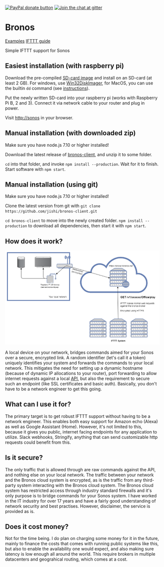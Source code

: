 [![PayPal donate button](https://img.shields.io/badge/paypal-donate-yellow.svg)](https://www.paypal.me/jishi "Donate once-off to this project using Paypal") [![Join the chat at gitter](https://img.shields.io/gitter/room/badges/shields.svg)](https://gitter.im/node-sonos-http-api/Lobby "Need assistance? Join the chat at Gitter.im")

# Bronos

[Examples](/examples) [IFTTT guide](/ifttt)

Simple IFTTT support for Sonos

## Easiest installation (with raspberry pi)

Download the pre-compiled [SD-card image](https://github.com/jishi/bronos-client/releases/download/v0.0.3/bronos-client-0.0.3.img.gz) and install on an SD-card (at least 2 GB). For windows, use [Win32DiskImager](https://sourceforge.net/projects/win32diskimager/), for MacOS, you can use the builtin `dd` command (see [instructions](http://elinux.org/RPi_Easy_SD_Card_Setup)).

Put the newly written SD-card into your raspberry pi (works with Raspberry Pi B, 2 and 3). Connect it via network cable to your router and plug in power.

Visit [http://sonos](http://sonos) in your browser.

## Manual installation (with downloaded zip)

Make sure you have node.js 7.10 or higher installed!

Download the latest release of [bronos-client](https://github.com/jishi/bronos-client/archive/master.zip), and unzip it to some folder.

`cd` into that folder, and invoke `npm install --production`. Wait for it to finish. Start software with `npm start`.

## Manual installation (using git)

Make sure you have node.js 7.10 or higher installed!

Clone the latest version from git with `git clone https://github.com/jishi/bronos-client.git`

`cd bronos-client` to move into the newly created folder. `npm install --production` to download all dependencies, then start it with `npm start`.

## How does it work?

![network diagram](/bronos-diagram.png "Network diagram")

A local device on your network, bridges commands aimed for your Sonos over a secure, encrypted link. A random identifier (let's call it a token) uniquely identifies your system and forwards the commands to your local network. This mitigates the need for setting up a dynamic hostname (because of dynamic IP allocations to your router), port forwarding to allow internet requests against a local [API](https://github.com/jishi/node-sonos-http-api), but also the requirement to secure such an endpoint (like SSL certificates and basic auth). Basically, you don't have to be a network engineer to get this going.

## What can I use it for?

The primary target is to get robust IFTTT support without having to be a network engineer. This enables both easy support for Amazon echo (Alexa) as well as Google Assistant (Home). However, it's not limited to this, because it gives you public, internet facing endpoints for any application to utilize. Slack webhooks, Stringify, anything that can send customizable http requests could benefit from this.

## Is it secure?

The only traffic that is allowed through are raw commands against the API, and nothing else on your local network. The traffic between your network and the Bronos cloud system is encrypted, as is the traffic from any third-party system interacting with the Bronos cloud system. The Bronos cloud system has restricted access through industry standard firewalls and it's only purpose is to bridge commands for your Sonos system. I have worked in the IT industry for over 17 years and have a fairly good understanding of network security and best practises. However, disclaimer, the service is provided as is.

## Does it cost money?

Not for the time being. I do plan on charging some money for it in the future, mainly to finance the costs that comes with running public systems like this, but also to enable the availability one would expect, and also making sure latency is low enough all around the world. This require brokers in multiple datacenters and geograhical routing, which comes at a cost.